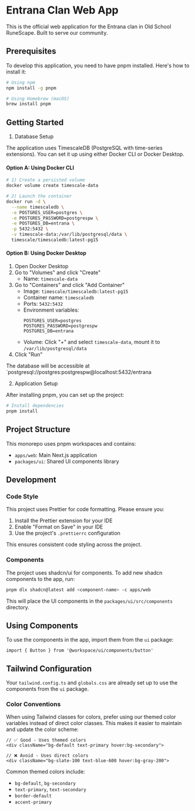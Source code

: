 # Entrana Clan Web App

This is the official web application for the Entrana clan in Old School RuneScape. Built to serve our community.

## Prerequisites

To develop this application, you need to have pnpm installed. Here's how to install it:

```bash
# Using npm
npm install -g pnpm

# Using Homebrew (macOS)
brew install pnpm
```

## Getting Started

1. Database Setup

The application uses TimescaleDB (PostgreSQL with time-series extensions). You can set it up using either Docker CLI or Docker Desktop.

#### Option A: Using Docker CLI

```bash
# 1) Create a persisted volume
docker volume create timescale-data

# 2) Launch the container
docker run -d \
  --name timescaledb \
  -e POSTGRES_USER=postgres \
  -e POSTGRES_PASSWORD=postgrespw \
  -e POSTGRES_DB=entrana \
  -p 5432:5432 \
  -v timescale-data:/var/lib/postgresql/data \
  timescale/timescaledb:latest-pg15
```

#### Option B: Using Docker Desktop

1. Open Docker Desktop
2. Go to "Volumes" and click "Create"
   - Name: `timescale-data`
3. Go to "Containers" and click "Add Container"
   - Image: `timescale/timescaledb:latest-pg15`
   - Container name: `timescaledb`
   - Ports: `5432:5432`
   - Environment variables:
     ```
     POSTGRES_USER=postgres
     POSTGRES_PASSWORD=postgrespw
     POSTGRES_DB=entrana
     ```
   - Volume: Click "+" and select `timescale-data`, mount it to `/var/lib/postgresql/data`
4. Click "Run"

The database will be accessible at `postgresql://postgres:postgrespw@localhost:5432/entrana

2. Application Setup

After installing pnpm, you can set up the project:

```bash
# Install dependencies
pnpm install
```

## Project Structure

This monorepo uses pnpm workspaces and contains:

- `apps/web`: Main Next.js application
- `packages/ui`: Shared UI components library

## Development

### Code Style

This project uses Prettier for code formatting. Please ensure you:

1. Install the Prettier extension for your IDE
2. Enable "Format on Save" in your IDE
3. Use the project's `.prettierrc` configuration

This ensures consistent code styling across the project.

### Components

The project uses shadcn/ui for components. To add new shadcn components to the app, run:

```bash
pnpm dlx shadcn@latest add <component-name> -c apps/web
```

This will place the UI components in the `packages/ui/src/components` directory.

## Using Components

To use the components in the app, import them from the `ui` package:

```tsx
import { Button } from '@workspace/ui/components/button'
```

## Tailwind Configuration

Your `tailwind.config.ts` and `globals.css` are already set up to use the components from the `ui` package.

### Color Conventions

When using Tailwind classes for colors, prefer using our themed color variables instead of direct color classes. This makes it easier to maintain and update the color scheme:

```tsx
// ✅ Good - Uses themed colors
<div className="bg-default text-primary hover:bg-secondary">

// ❌ Avoid - Uses direct colors
<div className="bg-slate-100 text-blue-600 hover:bg-gray-200">
```

Common themed colors include:

- `bg-default`, `bg-secondary`
- `text-primary`, `text-secondary`
- `border-default`
- `accent-primary`
